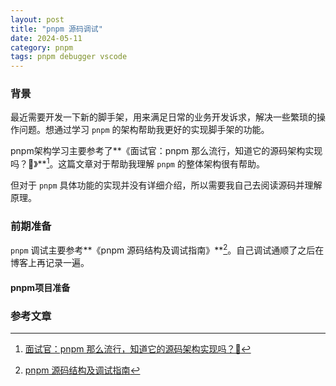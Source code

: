 ```yaml
---
layout: post
title: "pnpm 源码调试"
date: 2024-05-11
category: pnpm 
tags: pnpm debugger vscode
---
```


### 背景

最近需要开发一下新的脚手架，用来满足日常的业务开发诉求，解决一些繁琐的操作问题。想通过学习 `pnpm` 的架构帮助我更好的实现脚手架的功能。

pnpm架构学习主要参考了**《面试官：pnpm 那么流行，知道它的源码架构实现吗？🤡》**[^1]。这篇文章对于帮助我理解 `pnpm` 的整体架构很有帮助。

但对于 `pnpm` 具体功能的实现并没有详细介绍，所以需要我自己去阅读源码并理解原理。

### 前期准备

`pnpm` 调试主要参考**《pnpm 源码结构及调试指南》**[^2]。自己调试通顺了之后在博客上再记录一遍。

#### pnpm项目准备


### 参考文章

[^1]: [面试官：pnpm 那么流行，知道它的源码架构实现吗？🤡](https://juejin.cn/post/7358336719165128756)

[^2]: [pnpm 源码结构及调试指南](https://juejin.cn/post/7075584391522713613)
